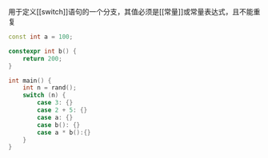用于定义[[switch]]语句的一个分支，其值必须是[[常量]]或常量表达式，且不能重复

```c++
const int a = 100;

constexpr int b() {
    return 200;
}

int main() {
    int n = rand();
    switch (n) {
        case 3: {}
        case 2 + 5: {}
        case a: {}
        case b(): {}
        case a * b():{}
    }
}
```